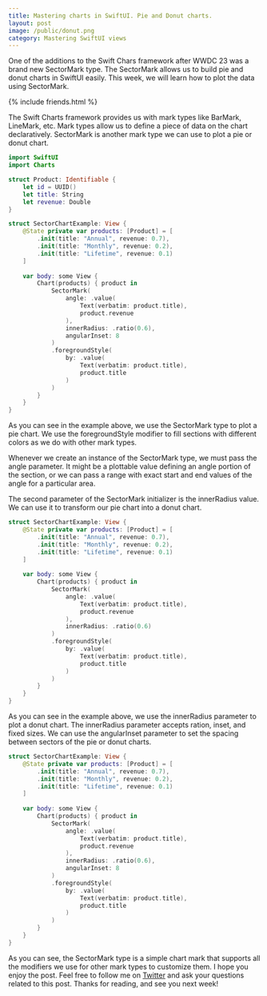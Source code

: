 ```yaml
---
title: Mastering charts in SwiftUI. Pie and Donut charts.
layout: post
image: /public/donut.png
category: Mastering SwiftUI views
---
```


One of the additions to the Swift Chars framework after WWDC 23 was a brand new SectorMark type. The SectorMark allows us to build pie and donut charts in SwiftUI easily. This week, we will learn how to plot the data using SectorMark.

{% include friends.html %}

The Swift Charts framework provides us with mark types like BarMark, LineMark, etc. Mark types allow us to define a piece of data on the chart declaratively. SectorMark is another mark type we can use to plot a pie or donut chart.

```swift
import SwiftUI
import Charts

struct Product: Identifiable {
    let id = UUID()
    let title: String
    let revenue: Double
}

struct SectorChartExample: View {
    @State private var products: [Product] = [
        .init(title: "Annual", revenue: 0.7),
        .init(title: "Monthly", revenue: 0.2),
        .init(title: "Lifetime", revenue: 0.1)
    ]
    
    var body: some View {
        Chart(products) { product in
            SectorMark(
                angle: .value(
                    Text(verbatim: product.title),
                    product.revenue
                ),
                innerRadius: .ratio(0.6),
                angularInset: 8
            )
            .foregroundStyle(
                by: .value(
                    Text(verbatim: product.title),
                    product.title
                )
            )
        }
    }
}
```

As you can see in the example above, we use the SectorMark type to plot a pie chart. We use the foregroundStyle modifier to fill sections with different colors as we do with other mark types.

Whenever we create an instance of the SectorMark type, we must pass the angle parameter. It might be a plottable value defining an angle portion of the section, or we can pass a range with exact start and end values of the angle for a particular area.

The second parameter of the SectorMark initializer is the innerRadius value. We can use it to transform our pie chart into a donut chart.

```swift
struct SectorChartExample: View {
    @State private var products: [Product] = [
        .init(title: "Annual", revenue: 0.7),
        .init(title: "Monthly", revenue: 0.2),
        .init(title: "Lifetime", revenue: 0.1)
    ]
    
    var body: some View {
        Chart(products) { product in
            SectorMark(
                angle: .value(
                    Text(verbatim: product.title),
                    product.revenue
                ),
                innerRadius: .ratio(0.6)
            )
            .foregroundStyle(
                by: .value(
                    Text(verbatim: product.title),
                    product.title
                )
            )
        }
    }
}
```

As you can see in the example above, we use the innerRadius parameter to plot a donut chart. The innerRadius parameter accepts ration, inset, and fixed sizes. We can use the angularInset parameter to set the spacing between sectors of the pie or donut charts.

```swift
struct SectorChartExample: View {
    @State private var products: [Product] = [
        .init(title: "Annual", revenue: 0.7),
        .init(title: "Monthly", revenue: 0.2),
        .init(title: "Lifetime", revenue: 0.1)
    ]
    
    var body: some View {
        Chart(products) { product in
            SectorMark(
                angle: .value(
                    Text(verbatim: product.title),
                    product.revenue
                ),
                innerRadius: .ratio(0.6),
                angularInset: 8
            )
            .foregroundStyle(
                by: .value(
                    Text(verbatim: product.title),
                    product.title
                )
            )
        }
    }
}
```

As you can see, the SectorMark type is a simple chart mark that supports all the modifiers we use for other mark types to customize them. I hope you enjoy the post. Feel free to follow me on [Twitter](https://twitter.com/mecid) and ask your questions related to this post. Thanks for reading, and see you next week!
